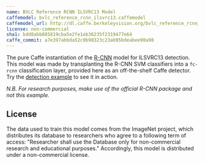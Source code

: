 ```yaml
---
name: BVLC Reference RCNN ILSVRC13 Model
caffemodel: bvlc_reference_rcnn_ilsvrc13.caffemodel
caffemodel_url: http://dl.caffe.berkeleyvision.org/bvlc_reference_rcnn_ilsvrc13.caffemodel
license: non-commercial
sha1: bdd8abb885819cba5e2fe1eb36235f2319477e64
caffe_commit: a7e397abbda52c0b90323c23ab95bdeabee90a98
---
```


The pure Caffe instantiation of the [R-CNN](https://github.com/rbgirshick/rcnn) model for ILSVRC13 detection.
This model was made by transplanting the R-CNN SVM classifiers into a `fc-rcnn` classification layer, provided here as an off-the-shelf Caffe detector.
Try the [detection example](http://nbviewer.ipython.org/github/BVLC/caffe/blob/master/examples/detection.ipynb) to see it in action.

*N.B. For research purposes, make use of the official R-CNN package and not this example.*

## License

The data used to train this model comes from the ImageNet project, which distributes its database to researchers who agree to a following term of access:
"Researcher shall use the Database only for non-commercial research and educational purposes."
Accordingly, this model is distributed under a non-commercial license.

